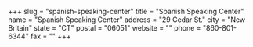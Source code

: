 +++
slug = "spanish-speaking-center"
title = "Spanish Speaking Center"
name = "Spanish Speaking Center"
address = "29 Cedar St."
city = "New Britain"
state = "CT"
postal = "06051"
website = ""
phone = "860-801-6344"
fax = ""
+++

